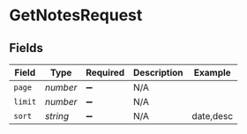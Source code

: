 # GetNotesRequest


## Fields

| Field              | Type               | Required           | Description        | Example            |
| ------------------ | ------------------ | ------------------ | ------------------ | ------------------ |
| `page`             | *number*           | :heavy_minus_sign: | N/A                |                    |
| `limit`            | *number*           | :heavy_minus_sign: | N/A                |                    |
| `sort`             | *string*           | :heavy_minus_sign: | N/A                | date,desc          |